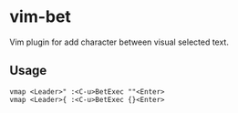 # vim-bet
Vim plugin for add character between visual selected text.

## Usage
``` 
vmap <Leader>" :<C-u>BetExec ""<Enter>
vmap <Leader>{ :<C-u>BetExec {}<Enter>
```
